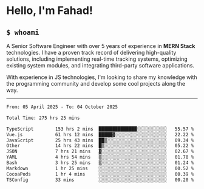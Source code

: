 <h1>Hello, I'm Fahad!</h1>

<h2><code>$ whoami</code></h2>

A Senior Software Engineer with over 5 years of experience in **MERN Stack** technologies. I have a proven track record of delivering high-quality solutions, including implementing real-time tracking systems, optimizing existing system modules, and integrating third-party software applications.

With experience in JS technologies, I'm looking to share my knowledge with the programming community and develop some cool projects along the way.

---

<!--START_SECTION:waka-->

```txt
From: 05 April 2025 - To: 04 October 2025

Total Time: 275 hrs 25 mins

TypeScript        153 hrs 2 mins  ██████████████░░░░░░░░░░░   55.57 %
Vue.js            61 hrs 12 mins  █████▓░░░░░░░░░░░░░░░░░░░   22.22 %
JavaScript        25 hrs 43 mins  ██▒░░░░░░░░░░░░░░░░░░░░░░   09.34 %
Other             14 hrs 22 mins  █▒░░░░░░░░░░░░░░░░░░░░░░░   05.22 %
JSON              7 hrs 21 mins   ▓░░░░░░░░░░░░░░░░░░░░░░░░   02.67 %
YAML              4 hrs 54 mins   ▒░░░░░░░░░░░░░░░░░░░░░░░░   01.78 %
Bash              3 hrs 25 mins   ▒░░░░░░░░░░░░░░░░░░░░░░░░   01.24 %
Markdown          1 hr 25 mins    ░░░░░░░░░░░░░░░░░░░░░░░░░   00.52 %
CocoaPods         1 hr 4 mins     ░░░░░░░░░░░░░░░░░░░░░░░░░   00.39 %
TSConfig          33 mins         ░░░░░░░░░░░░░░░░░░░░░░░░░   00.20 %
```

<!--END_SECTION:waka-->

<!--
**heyFahad/heyFahad** is a ✨ _special_ ✨ repository because its `README.md` (this file) appears on your GitHub profile.

Here are some ideas to get you started:

- 🔭 I’m currently working on ...
- 🌱 I’m currently learning ...
- 👯 I’m looking to collaborate on ...
- 🤔 I’m looking for help with ...
- 💬 Ask me about ...
- 📫 How to reach me: ...
- 😄 Pronouns: ...
- ⚡ Fun fact: ...
-->
